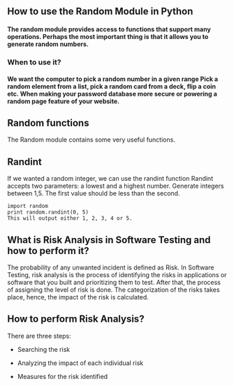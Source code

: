 ## How to use the Random Module in Python

#### The random module provides access to functions that support many operations. Perhaps the most important thing is that it allows you to generate random numbers.

### When to use it?
#### We want the computer to pick a random number in a given range Pick a random element from a list, pick a random card from a deck, flip a coin etc. When making your password database more secure or powering a random page feature of your website.

## Random functions
The Random module contains some very useful functions.

## Randint
If we wanted a random integer, we can use the randint function Randint accepts two parameters: a lowest and a highest number. Generate integers between 1,5. The first value should be less than the second.
```
import random
print random.randint(0, 5)
This will output either 1, 2, 3, 4 or 5.
```

## What is Risk Analysis in Software Testing and how to perform it?
The probability of any unwanted incident is defined as Risk. In Software Testing, risk analysis is the process of identifying the risks in applications or software that you built and prioritizing them to test. After that, the process of assigning the level of risk is done. The categorization of the risks takes place, hence, the impact of the risk is calculated.

## How to perform Risk Analysis?
There are three steps:

 - Searching the risk

- Analyzing the impact of each individual risk

- Measures for the risk identified
